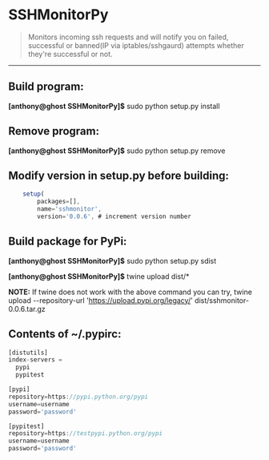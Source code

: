 # SSHMonitorPy
> Monitors incoming ssh requests and will notify you on failed, successful or banned(IP via iptables/sshgaurd) attempts whether they're successful or not.
***

## Build program:

  **[anthony@ghost SSHMonitorPy]$** sudo python setup.py install

## Remove program:

  **[anthony@ghost SSHMonitorPy]$** sudo python setup.py remove

## Modify version in setup.py before building:
```javascript
    setup(
        packages=[],
        name='sshmonitor',
        version='0.0.6', # increment version number
```

## Build package for PyPi:

  **[anthony@ghost SSHMonitorPy]$** sudo python setup.py sdist
  
  **[anthony@ghost SSHMonitorPy]$** twine upload dist/*

**NOTE:** If twine does not work with the above command you can try,
   twine upload --repository-url 'https://upload.pypi.org/legacy/' dist/sshmonitor-0.0.6.tar.gz

## Contents of ~/.pypirc:
```javascript
[distutils]
index-servers =
  pypi
  pypitest

[pypi]
repository=https://pypi.python.org/pypi
username=username
password='password'

[pypitest]
repository=https://testpypi.python.org/pypi
username=username
password='password'
```

